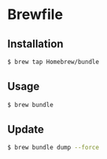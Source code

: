 # Brewfile

## Installation
```sh
$ brew tap Homebrew/bundle
```
## Usage
```sh
$ brew bundle
```

## Update
```sh
$ brew bundle dump --force
```
